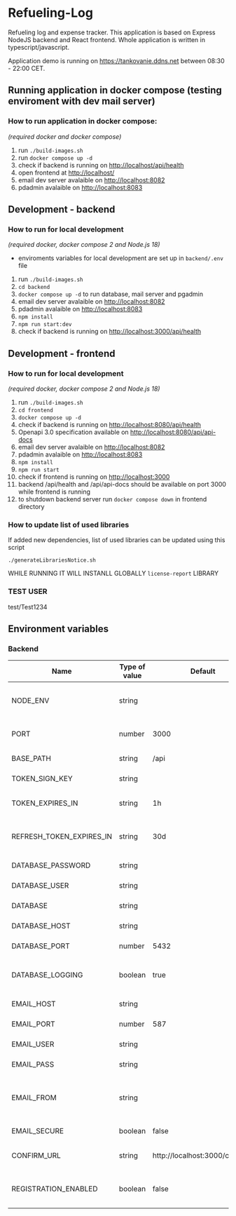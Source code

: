 # Refueling-Log

Refueling log and expense tracker. This application is based on Express NodeJS backend and React frontend. Whole application is written in typescript/javascript.

Application demo is running on https://tankovanie.ddns.net between 08:30 - 22:00 CET.

## Running application in docker compose (testing enviroment with dev mail server)

### How to run application in docker compose:
*(required docker and docker compose)*

1) run `./build-images.sh`
2) run `docker compose up -d`
3) check if backend is running on [http://localhost/api/health](http://localhost/api/health)
4) open frontend at [http://localhost/](http://localhost/)
5) email dev server avalaible on [http://localhost:8082](http://localhost:8082)
6) pdadmin avalaible on [http://localhost:8083](http://localhost:8083)

## Development - backend

### How to run for local development
*(required docker, docker compose 2 and Node.js 18)*

- enviroments variables for local development are set up in `backend/.env` file

1) run `./build-images.sh`
2) `cd backend`
3) `docker compose up -d` to run database, mail server and pgadmin
4) email dev server avalaible on [http://localhost:8082](http://localhost:8082)
5) pdadmin avalaible on [http://localhost:8083](http://localhost:8083)
6) `npm install`
7) `npm run start:dev`
8) check if backend is running on [http://localhost:3000/api/health](http://localhost:3000/api/health)

## Development - frontend

### How to run for local development
*(required docker, docker compose 2 and Node.js 18)*

1) run `./build-images.sh`
2) `cd frontend`
3) `docker compose up -d`
4) check if backend is running on [http://localhost:8080/api/health](http://localhost:8080/api/health)
5) Openapi 3.0 specification available on [http://localhost:8080/api/api-docs](http://localhost:8080/api/api-docs)
6) email dev server avalaible on [http://localhost:8082](http://localhost:8082)
7) pdadmin avalaible on [http://localhost:8083](http://localhost:8083)
8) `npm install`
9) `npm run start`
10) check if frontend is running on [http://localhost:3000](http://localhost:3000)
11) backend /api/health and /api/api-docs should be available on port 3000 while frontend is running
12) to shutdown backend server run `docker compose down` in frontend directory

### How to update list of used libraries

If added new dependencies, list of used libraries can be updated using this script

`./generateLibrariesNotice.sh`

WHILE RUNNING IT WILL INSTANLL GLOBALLY `license-report` LIBRARY

### TEST USER

test/Test1234

## Environment variables

### Backend

| Name | Type of value | Default | Required | Description |
|---|---|---|---|---|
| NODE_ENV | string |||Environment 'development' or 'production'
| PORT | number | 3000 ||Port where backend api will run|
| BASE_PATH | string | /api ||Base path of api|
| TOKEN_SIGN_KEY | string || true |Secrete or private key|
| TOKEN_EXPIRES_IN | string |1h||Length of token validity 1m, 1h, 1d|
| REFRESH_TOKEN_EXPIRES_IN | string |30d||Length of refresh token validity 1m, 1h, 1d ...|
| DATABASE_PASSWORD | string || true |Password to database|
| DATABASE_USER | string || true |Username to database|
| DATABASE | string||true|Name of database|
| DATABASE_HOST | string || true |Host of database|
| DATABASE_PORT | number | 5432 ||Port of database|
| DATABASE_LOGGING | boolean |true||If sequelize should log generated queries|
| EMAIL_HOST | string || true |Host of mail server|
| EMAIL_PORT | number | 587 ||Port of mail server|
| EMAIL_USER | string |||Username to mail server|
| EMAIL_PASS | string |||Password to mail server|
| EMAIL_FROM | string || true |Sender email address displayed in emails as from|
| EMAIL_SECURE | boolean | false ||It TLS should be used|
| CONFIRM_URL | string | http://localhost:3000/confirm/ ||Url in emal for confirming registration|
| REGISTRATION_ENABLED | boolean | false ||Enable posibility to register new users|
